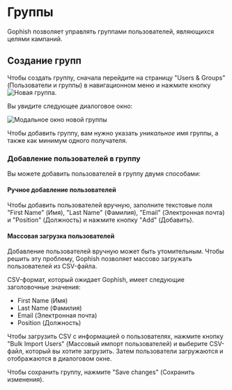 # Группы

Gophish позволяет управлять группами пользователей, являющихся целями кампаний.

## Создание групп

Чтобы создать группу, сначала перейдите на страницу "Users & Groups" (Пользователи и группы) в навигационном меню и нажмите кнопку ![Новая группа](https://imgur.com/P8VcYI0.png).

Вы увидите следующее диалоговое окно:

![Модальное окно новой группы](https://i.imgur.com/kBZdT0G.png)

Чтобы добавить группу, вам нужно указать _уникальное_ имя группы, а также как минимум одного получателя.

### Добавление пользователей в группу

Вы можете добавить пользователей в группу двумя способами:

#### Ручное добавление пользователей

Чтобы добавить пользователей вручную, заполните текстовые поля "First Name" (Имя), "Last Name" (Фамилия), "Email" (Электронная почта) и "Position" (Должность) и нажмите кнопку "Add" (Добавить).

#### Массовая загрузка пользователей

Добавление пользователей вручную может быть утомительным. Чтобы решить эту проблему, Gophish позволяет массово загружать пользователей из CSV-файла.

CSV-формат, который ожидает Gophish, имеет следующие заголовочные значения:

* First Name (Имя)
* Last Name (Фамилия)
* Email (Электронная почта)
* Position (Должность)

Чтобы загрузить CSV с информацией о пользователях, нажмите кнопку "Bulk Import Users" (Массовый импорт пользователей) и выберите CSV-файл, который вы хотите загрузить. Затем пользователи загружаются и отображаются в диалоговом окне.

Чтобы сохранить группу, нажмите "Save changes" (Сохранить изменения).

